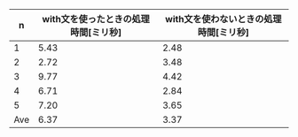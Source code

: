 | n   | with文を使ったときの処理時間[ミリ秒] | with文を使わないときの処理時間[ミリ秒] |
| --- | ------------------------------------ | -------------------------------------- |
| 1   | 5.43                                 | 2.48                                   |
| 2   | 2.72                                 | 3.48                                   |
| 3   | 9.77                                 | 4.42                                   |
| 4   | 6.71                                 | 2.84                                   |
| 5   | 7.20                                 | 3.65                                   |
| Ave | 6.37                                 | 3.37                                   |
